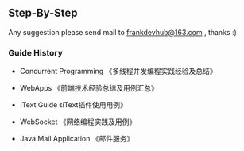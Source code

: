 ## Step-By-Step
Any suggestion please send mail to frankdevhub@163.com , thanks :)

### Guide History

* Concurrent Programming 《多线程并发编程实践经验及总结》

* WebApps 《前端技术经验总结及用例汇总》

* IText Guide 《iText插件使用用例》

* WebSocket 《网络编程实践及用例》

* Java Mail Application 《邮件服务》